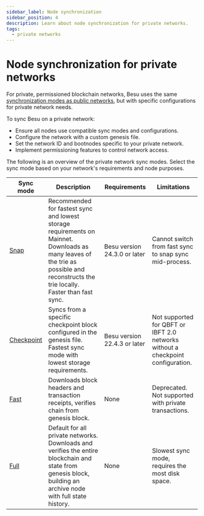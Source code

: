 ```yaml
---
sidebar_label: Node synchronization
sidebar_position: 4
description: Learn about node synchronization for private networks.
tags:
  - private networks
---
```


# Node synchronization for private networks

For private, permissioned blockchain networks, Besu uses the same [synchronization 
modes as public networks](../../public-networks/concepts/node-sync.md), but with specific configurations
for private network needs.

To sync Besu on a private network:

- Ensure all nodes use compatible sync modes and configurations.
- Configure the network with a custom genesis file.
- Set the network ID and bootnodes specific to your private network.
- Implement permissioning features to control network access.

The following is an overview of the private network sync modes.
Select the sync mode based on your network's requirements and node purposes.

| Sync mode                                                                            | Description                                                                                                                                                                         | Requirements                 | Limitations                                                                     |
|--------------------------------------------------------------------------------------|-------------------------------------------------------------------------------------------------------------------------------------------------------------------------------------|------------------------------|---------------------------------------------------------------------------------|
| [Snap](../../public-networks/concepts/node-sync.md#snap-synchronization)             | Recommended for fastest sync and lowest storage requirements on Mainnet. Downloads as many leaves of the trie as possible and reconstructs the trie locally. Faster than fast sync. | Besu version 24.3.0 or later | Cannot switch from fast sync to snap sync mid-process.                          |
| [Checkpoint](../../public-networks/concepts/node-sync.md#checkpoint-synchronization) | Syncs from a specific checkpoint block configured in the genesis file. Fastest sync mode with lowest storage requirements.                                                          | Besu version 22.4.3 or later | Not supported for QBFT or IBFT 2.0 networks without a checkpoint configuration. |
| [Fast](../../public-networks/concepts/node-sync.md#fast-synchronization-deprecated)  | Downloads block headers and transaction receipts, verifies chain from genesis block.                                                                                                | None                         | Deprecated. Not supported with private transactions.                            |
| [Full](../../public-networks/concepts/node-sync.md#full-synchronization)             | Default for all private networks. Downloads and verifies the entire blockchain and state from genesis block, building an archive node with full state history.                      | None                         | Slowest sync mode, requires the most disk space.                                |
